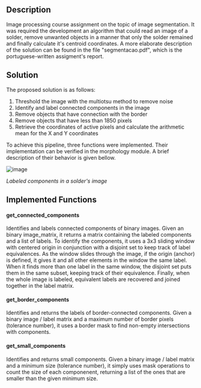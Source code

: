 ## Description
Image processing course assignment on the topic of image segmentation. It was required the development an algorithm that could read an image of a solder, remove unwanted objects in a manner that only the solder remained and finally calculate it's centroid coordinates. A more elaborate description of the solution can be found in the file "segmentacao.pdf", which is the portuguese-written assigment's report.

## Solution
The proposed solution is as follows:
1. Threshold the image with the multiotsu method to remove noise
2. Identify and label connected components in the image
3. Remove objects that have connection with the border
4. Remove objects that have less than 1850 pixels
5. Retrieve the coordinates of active pixels and calculate the arithmetic mean for the X and Y coordinates

To achieve this pipeline, three functions were implemented. Their implementation can be verified in the morphology module. A brief description of their behavior is given bellow.

![image](https://github.com/Amyr14/segmentation/assets/69065770/facc4008-2304-4275-b9aa-c57e1a218296)

*Labeled components in a solder's image*

## Implemented Functions
#### get_connected_components
Identifies and labels connected components of binary images. Given an binary image_matrix, it returns a matrix containing the labeled components and a list of labels. To identify the components, it uses a 3x3 sliding window with centered origin in conjunction with a disjoint set to keep track of label equivalences. As the window slides through the image, if the origin (anchor) is defined, it gives it and all other elements in the window the same label. When it finds more than one label in the same window, the disjoint set puts them in the same subset, keeping track of their equivalence. Finally, when the whole image is labeled, equivalent labels are recovered and joined together in the label matrix.

#### get_border_components
Identifies and returns the labels of border-connected components. Given a binary image / label matrix and a maximum number of border pixels (tolerance number), it uses a border mask to find non-empty intersections with components.

#### get_small_components
Identifies and returns small components. Given a binary image / label matrix and a minimum size (tolerance number), it simply uses mask operations to count the size of each componenent, returning a list of the ones that are smaller than the given minimum size.
